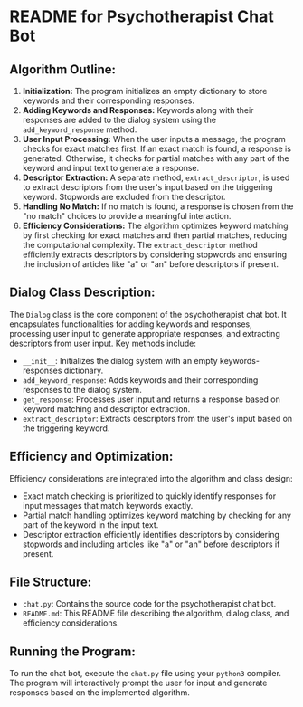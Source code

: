 # README for Psychotherapist Chat Bot

## Algorithm Outline:
1. **Initialization:** The program initializes an empty dictionary to store keywords and their corresponding responses.
2. **Adding Keywords and Responses:** Keywords along with their responses are added to the dialog system using the `add_keyword_response` method.
3. **User Input Processing:** When the user inputs a message, the program checks for exact matches first. If an exact match is found, a response is generated. Otherwise, it checks for partial matches with any part of the keyword and input text to generate a response.
4. **Descriptor Extraction:** A separate method, `extract_descriptor`, is used to extract descriptors from the user's input based on the triggering keyword. Stopwords are excluded from the descriptor.
5. **Handling No Match:** If no match is found, a response is chosen from the "no match" choices to provide a meaningful interaction.
6. **Efficiency Considerations:** The algorithm optimizes keyword matching by first checking for exact matches and then partial matches, reducing the computational complexity. The `extract_descriptor` method efficiently extracts descriptors by considering stopwords and ensuring the inclusion of articles like "a" or "an" before descriptors if present.

## Dialog Class Description:
The `Dialog` class is the core component of the psychotherapist chat bot. It encapsulates functionalities for adding keywords and responses, processing user input to generate appropriate responses, and extracting descriptors from user input. Key methods include:
- `__init__`: Initializes the dialog system with an empty keywords-responses dictionary.
- `add_keyword_response`: Adds keywords and their corresponding responses to the dialog system.
- `get_response`: Processes user input and returns a response based on keyword matching and descriptor extraction.
- `extract_descriptor`: Extracts descriptors from the user's input based on the triggering keyword.

## Efficiency and Optimization:
Efficiency considerations are integrated into the algorithm and class design:
- Exact match checking is prioritized to quickly identify responses for input messages that match keywords exactly.
- Partial match handling optimizes keyword matching by checking for any part of the keyword in the input text.
- Descriptor extraction efficiently identifies descriptors by considering stopwords and including articles like "a" or "an" before descriptors if present.

## File Structure:
- `chat.py`: Contains the source code for the psychotherapist chat bot.
- `README.md`: This README file describing the algorithm, dialog class, and efficiency considerations.

## Running the Program:
To run the chat bot, execute the `chat.py` file using your `python3` compiler. The program will interactively prompt the user for input and generate responses based on the implemented algorithm.